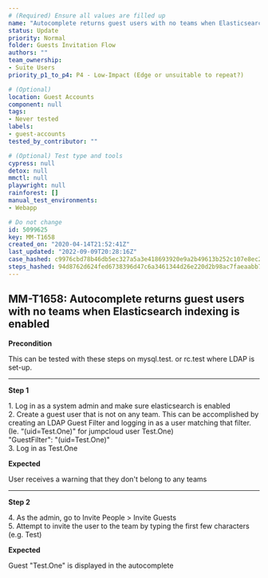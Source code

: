 ```yaml
---
# (Required) Ensure all values are filled up
name: "Autocomplete returns guest users with no teams when Elasticsearch indexing is enabled"
status: Update
priority: Normal
folder: Guests Invitation Flow
authors: ""
team_ownership:
- Suite Users
priority_p1_to_p4: P4 - Low-Impact (Edge or unsuitable to repeat?)

# (Optional)
location: Guest Accounts
component: null
tags:
- Never tested
labels:
- guest-accounts
tested_by_contributor: ""

# (Optional) Test type and tools
cypress: null
detox: null
mmctl: null
playwright: null
rainforest: []
manual_test_environments:
- Webapp

# Do not change
id: 5099625
key: MM-T1658
created_on: "2020-04-14T21:52:41Z"
last_updated: "2022-09-09T20:28:16Z"
case_hashed: c9976cbd78b46db5ec327a5a3e418693920e9a2b49613b252c107e8ec2cf7012177ac1255bdbcc7ba52418befdf03781
steps_hashed: 94d8762d624fed6738396d47c6a3461344d26e220d2b98ac7faeaabb7d353b5b50d38c00b930d503891a7b7c43fd9faa
---
```


<!-- (Auto-generated) Based on frontmatter's "key" and "name" -->

## MM-T1658: Autocomplete returns guest users with no teams when Elasticsearch indexing is enabled

**Precondition**

This can be tested with these steps on mysql.test. or rc.test where LDAP is set-up.

---

**Step 1**

1\. Log in as a system admin and make sure elasticsearch is enabled\
2\. Create a guest user that is not on any team. This can be accomplished by creating an LDAP Guest Filter and logging in as a user matching that filter. (Ie. “(uid=Test.One)" for jumpcloud user Test.One)\
"GuestFilter": "(uid=Test.One)"\
3\. Log in as Test.One

**Expected**

User receives a warning that they don't belong to any teams

---

**Step 2**

4\. As the admin, go to Invite People > Invite Guests\
5\. Attempt to invite the user to the team by typing the first few characters (e.g. Test)

**Expected**

Guest "Test.One" is displayed in the autocomplete
